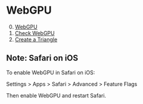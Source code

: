 # WebGPU

0. [WebGPU](https://hoomanator.github.io/WebGPU/Chapter1/webgpureport.htm)
1. [Check WebGPU](https://hoomanator.github.io/WebGPU/gpu001/dist/index.html)
2. [Create a Triangle](https://hoomanator.github.io/WebGPU/gpu002/dist/index.html)

## Note: Safari on iOS
To enable WebGPU in Safari on iOS:

Settings > Apps > Safari > Advanced > Feature Flags

Then enable WebGPU and restart Safari.
